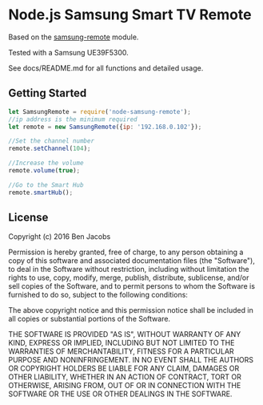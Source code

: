 # Node.js Samsung Smart TV Remote

Based on the [samsung-remote](https://github.com/natalan/samsung-remote) module.

Tested with a Samsung UE39F5300.

See docs/README.md for all functions and detailed usage.

Getting Started
-----

```javascript
let SamsungRemote = require('node-samsung-remote');
//ip address is the minimum required
let remote = new SamsungRemote({ip: '192.168.0.102'});

//Set the channel number
remote.setChannel(104);

//Increase the volume
remote.volume(true);

//Go to the Smart Hub
remote.smartHub();

```

License
-----
Copyright (c) 2016 Ben Jacobs

Permission is hereby granted, free of charge, to any person obtaining a copy of this software and associated documentation files (the "Software"), to deal in the Software without restriction, including without limitation the rights to use, copy, modify, merge, publish, distribute, sublicense, and/or sell copies of the Software, and to permit persons to whom the Software is furnished to do so, subject to the following conditions:

The above copyright notice and this permission notice shall be included in all copies or substantial portions of the Software.

THE SOFTWARE IS PROVIDED "AS IS", WITHOUT WARRANTY OF ANY KIND, EXPRESS OR IMPLIED, INCLUDING BUT NOT LIMITED TO THE WARRANTIES OF MERCHANTABILITY, FITNESS FOR A PARTICULAR PURPOSE AND NONINFRINGEMENT. IN NO EVENT SHALL THE AUTHORS OR COPYRIGHT HOLDERS BE LIABLE FOR ANY CLAIM, DAMAGES OR OTHER LIABILITY, WHETHER IN AN ACTION OF CONTRACT, TORT OR OTHERWISE, ARISING FROM, OUT OF OR IN CONNECTION WITH THE SOFTWARE OR THE USE OR OTHER DEALINGS IN THE SOFTWARE.